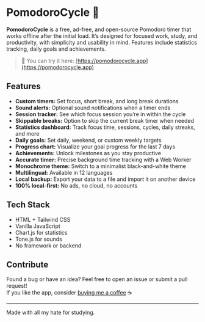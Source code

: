 # PomodoroCycle 🍅

**PomodoroCycle** is a free, ad-free, and open-source Pomodoro timer that works offline after the initial load. It’s designed for focused work, study, and productivity, with simplicity and usability in mind. Features include statistics tracking, daily goals and achievements. 

> 🧩 You can try it here: [https://pomodorocycle.app](https://pomodorocycle.app)


## Features

- **Custom timers:** Set focus, short break, and long break durations
- **Sound alerts:** Optional sound notifications when a timer ends
- **Session tracker:** See which focus session you’re in within the cycle
- **Skippable breaks:** Option to skip the current break timer when needed
- **Statistics dashboard:** Track focus time, sessions, cycles, daily streaks, and more
- **Daily goals:** Set daily, weekend, or custom weekly targets
- **Progress chart:** Visualize your goal progress for the last 7 days
- **Achievements:** Unlock milestones as you stay productive
- **Accurate timer:** Precise background time tracking with a Web Worker
- **Monochrome theme:** Switch to a minimalist black-and-white theme
- **Multilingual:** Available in 12 languages
- **Local backup:** Export your data to a file and import it on another device
- **100% local-first:** No ads, no cloud, no accounts


## Tech Stack

- HTML + Tailwind CSS  
- Vanilla JavaScript  
- Chart.js for statistics  
- Tone.js for sounds  
- No framework or backend


## Contribute

Found a bug or have an idea? Feel free to open an issue or submit a pull request!  
If you like the app, consider [buying me a coffee](https://buymeacoffee.com/lemonade299792458) ☕

---

Made with all my hate for studying.
